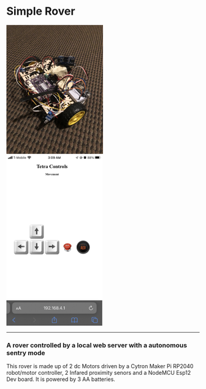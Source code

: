 # Simple Rover
<div >
  <img src='Rover.jpeg' style=" width:252px;height:336px;" >
  <img src='Controls.jpeg' style=" width:250px;height:445px;" >

</div>
<hr/>
<h3>
   A rover controlled by a local web server with a autonomous sentry mode
</h3>
<div>
  <p1>
    This rover is made up of 2 dc Motors driven by a Cytron Maker Pi RP2040 robot/motor controller, 2 Infared proximity senors and a NodeMCU Esp12 Dev board. It is powered by 3 AA batteries.
  </p1>
</div>
